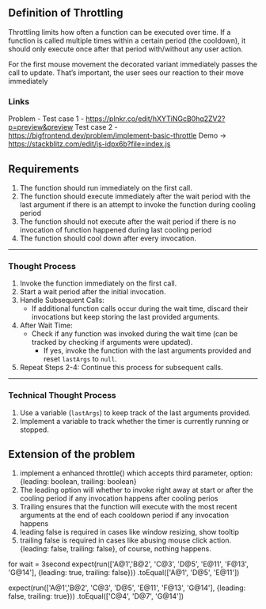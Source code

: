## Definition of Throttling
Throttling limits how often a function can be executed over time. If a function is called multiple times within a certain period (the cooldown), it should only execute once after that period with/without any user action.

For the first mouse movement the decorated variant immediately passes the call to update. That’s important, the user sees our reaction to their move immediately

### Links
Problem -
Test case 1 - https://plnkr.co/edit/hXYTiNGcB0hq2ZV2?p=preview&preview
Test case 2 - https://bigfrontend.dev/problem/implement-basic-throttle
Demo -> https://stackblitz.com/edit/js-idpx6b?file=index.js

## Requirements
1. The function should run immediately on the first call.
2. The function should execute immediately after the wait period with the last argument if there is an attempt to invoke the function during cooling period
3. The function should not execute after the wait period if there is no invocation of function happened during last cooling period
4. The function should cool down after every invocation.

---

### Thought Process
1. Invoke the function immediately on the first call.
2. Start a wait period after the initial invocation.
3. Handle Subsequent Calls:
   - If additional function calls occur during the wait time, discard their invocations but keep storing the last provided arguments.
4. After Wait Time:
   - Check if any function was invoked during the wait time (can be tracked by checking if arguments were updated).
     - If yes, invoke the function with the last arguments provided and reset `lastArgs` to `null`.
5. Repeat Steps 2-4: Continue this process for subsequent calls.

---

### Technical Thought Process
1. Use a variable (`lastArgs`) to keep track of the last arguments provided.
2. Implement a variable to track whether the timer is currently running or stopped.


##  Extension of the problem
1. implement a enhanced throttle() which accepts third parameter, option: {leading: boolean, trailing: boolean}
2. The leading option will whether to invoke right away at start or after the cooling period  if any invocation happens after cooling perios
3. Trailing ensures that the function will execute with the most recent arguments at the end of each cooldown period if any invocation happens
4. leading false is required in cases like window resizing, show tooltip
5. trailing false is required in cases like abusing mouse click action.
{leading: false, trailing: false}, of course, nothing happens.


for wait = 3second
expect(run(['A@1','B@2', 'C@3', 'D@5', 'E@11', 'F@13', 'G@14'], {leading: true, trailing: false}))
  .toEqual(['A@1', 'D@5', 'E@11'])

  expect(run(['A@1','B@2', 'C@3', 'D@5', 'E@11', 'F@13', 'G@14'], {leading: false, trailing: true}))
  .toEqual(['C@4', 'D@7', 'G@14'])